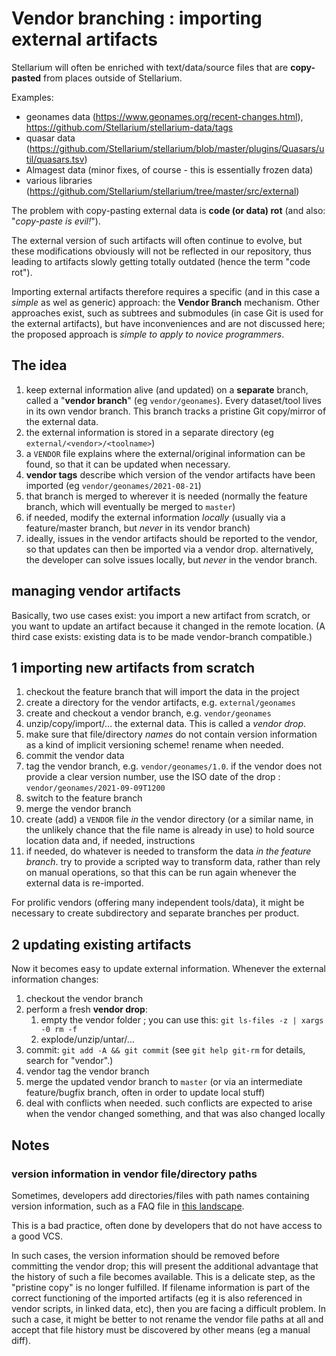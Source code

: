 # Vendor branching : importing external artifacts

Stellarium will often be enriched with text/data/source files that are **copy-pasted** from places outside of Stellarium.

Examples:

- geonames data (https://www.geonames.org/recent-changes.html), https://github.com/Stellarium/stellarium-data/tags
- quasar data (https://github.com/Stellarium/stellarium/blob/master/plugins/Quasars/util/quasars.tsv)
- Almagest data (minor fixes, of course - this is essentially frozen data)
- various libraries (https://github.com/Stellarium/stellarium/tree/master/src/external)

The problem with copy-pasting external data is **code (or data) rot** (and also: "*copy-paste is evil!*").

The external version of such artifacts will often continue to evolve, but these modifications obviously will not be reflected in our repository, thus leading to artifacts slowly getting totally outdated (hence the term "code rot"). 

Importing external artifacts therefore requires a specific (and in this case a *simple* as wel as generic) approach: the **Vendor Branch** mechanism. Other approaches exist, such as subtrees and submodules (in case Git is used for the external artifacts), but have inconveniences and are not discussed here; the proposed approach is *simple to apply to novice programmers*.

## The idea
1. keep external information alive (and updated) on a **separate** branch, called a "**vendor branch**" (eg ``vendor/geonames``). Every dataset/tool lives in its own vendor branch. This branch tracks a pristine Git copy/mirror of the external data.
1. the external information is stored in a separate directory (eg ``external/<vendor>/<toolname>``)
1. a ``VENDOR`` file explains where the external/original information can be found, so that it can be updated when necessary.
1. **vendor tags** describe which version of the vendor artifacts have been imported (eg ``vendor/geonames/2021-08-21``)
1. that branch is merged to wherever it is needed (normally the feature branch, which will eventually be merged to ``master``)
1. if needed, modify the external information *locally* (usually via a feature/master branch, but *never* in its vendor branch)
1. ideally, issues in the vendor artifacts should be reported to the vendor, so that updates can then be imported via a vendor drop. alternatively, the developer can solve issues locally, but *never* in the vendor branch.

## managing vendor artifacts

Basically, two use cases exist: you import a new artifact from scratch, or you want to update an artifact because it changed in the remote location. (A third case exists: existing data is to be made vendor-branch compatible.)

## 1 importing new artifacts from scratch

1. checkout the feature branch that will import the data in the project
1. create a directory for the vendor artifacts, e.g. ``external/geonames``
1. create and checkout a vendor branch, e.g. ``vendor/geonames``
1. unzip/copy/import/... the external data. This is called a *vendor drop*.
1. make sure that file/directory *names* do not contain version information as a kind of implicit versioning scheme! rename when needed.
1. commit the vendor data
1. tag the vendor branch, e.g. ``vendor/geonames/1.0``. if the vendor does not provide a clear version number, use the ISO date of the drop : ``vendor/geonames/2021-09-09T1200``
1. switch to the feature branch
1. merge the vendor branch 
1. create (add) a ``VENDOR`` file *in* the vendor directory (or a similar name, in the unlikely chance that the file name is already in use) to hold source location data and, if needed, instructions
1. if needed, do whatever is needed to transform the data *in the feature branch*. try to provide a scripted way to transform data, rather than rely on manual operations, so that this can be run again whenever the external data is re-imported.

For prolific vendors (offering many independent tools/data), it might be necessary to create subdirectory and separate branches per product.

## 2 updating existing artifacts

Now it becomes easy to update external information. Whenever the external information changes:

1. checkout the vendor branch
1. perform a fresh **vendor drop**: 
	1. empty the vendor folder ; you can use this: ``git ls-files -z | xargs -0 rm -f``
	2. explode/unzip/untar/...
1. commit: ``git add -A && git commit``  (see ``git help git-rm`` for details, search for "vendor".)
1. vendor tag the vendor branch
1. merge the updated vendor branch to ``master`` (or via an intermediate feature/bugfix branch, often in order to update local stuff)
1. deal with conflicts when needed. such conflicts are expected to arise when the vendor changed something, and that was also changed locally

## Notes

### version information in vendor file/directory paths

Sometimes, developers add directories/files with path names containing version information, such as a FAQ file in [this landscape](http://www.alienbasecamp.com/Stellarium/sun.htm). 

This is a bad practice, often done by developers that do not have access to a good VCS.

In such cases, the version information should be removed before committing the vendor drop; this will present the additional advantage that the history of such a file becomes available. This is a delicate step, as the "pristine copy" is no longer fulfilled. If filename information is part of the correct functioning of the imported artifacts (eg it is also referenced in vendor scripts, in linked data, etc), then you are facing a difficult problem. In such a case, it might be better to not rename the vendor file paths at all and accept that file history must be discovered by other means (eg a manual diff).

